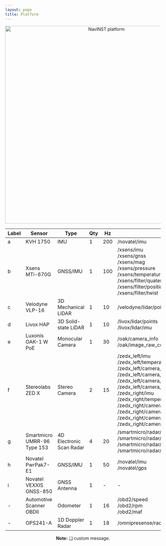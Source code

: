 ```yaml
---
layout: page
title: Platform
---
```


<div style="text-align: center;">
  <img src="/assets/img/coordsys.pgn" alt="NavINST platform" width="640">
</div>

<div style="text-align: center;">

| Label | Sensor                            | Type                   | Qty | Hz | Topic Name                                                                                                                                               | Message Type                                                                                                                                      |
|-------|-----------------------------------|------------------------|-----|----|----------------------------------------------------------------------------------------------------------------------------------------------------------|---------------------------------------------------------------------------------------------------------------------------------------------------|
| a     | KVH 1750                          | IMU                    | 1   | 200| /novatel/imu                                                                                                                                              | sensor_msgs/Imu                                                                                                                                    |
| b     | Xsens MTi-670G                    | GNSS/IMU               | 1   | 100| /xsens/imu<br>/xsens/gnss<br>/xsens/mag<br>/xsens/pressure<br>/xsens/temperature<br>/xsens/filter/quaternion<br>/xsens/filter/positionlla<br>/xsens/filter/twist | sensor_msgs/Imu<br>sensor_msgs/NavSatFix<br>geometry_msgs/Vector3Stamped<br>sensor_msgs/FluidPressure<br>sensor_msgs/Temperature<br>geometry_msgs/QuaternionStamped<br>geometry_msgs/Vector3Stamped<br>geometry_msgs/TwistStamped |
| c     | Velodyne VLP-16                   | 3D Mechanical LiDAR    | 1   | 10 | /velodyne/lidar/points                                                                                                                                    | sensor_msgs/PointCloud2                                                                                                                            |
| d     | Livox HAP                         | 3D Solid-state LiDAR   | 1   | 10 | /livox/lidar/points<br>/livox/lidar/imu                                                                                                                   | sensor_msgs/PointCloud2<br>sensor_msgs/Imu                                                                                                         |
| e     | Luxonis OAK-1 W PoE               | Monocular Camera       | 1   | 30 | /oak/camera_info<br>/oak/image_raw_color/compressed                                                                                                       | sensor_msgs/CameraInfo<br>sensor_msgs/CompressedImage                                                                                              |
| f     | Stereolabs ZED X                  | Stereo Camera          | 2   | 15 | /zedx_left/imu<br>/zedx_left/temperature<br>/zedx_left/camera_left/camera_info<br>/zedx_left/camera_left/image_raw_color/compressed<br>/zedx_left/camera_right/camera_info<br>/zedx_left/camera_right/image_raw_color/compressed<br>/zedx_right/imu<br>/zedx_right/temperature<br>/zedx_right/camera_left/camera_info<br>/zedx_right/camera_left/image_raw_color/compressed<br>/zedx_right/camera_right/camera_info<br>/zedx_right/camera_right/image_raw_color/compressed | sensor_msgs/Imu<br>sensor_msgs/Temperature<br>sensor_msgs/CameraInfo<br>sensor_msgs/CompressedImage<br>sensor_msgs/CameraInfo<br>sensor_msgs/CompressedImage<br>sensor_msgs/Imu<br>sensor_msgs/Temperature<br>sensor_msgs/CameraInfo<br>sensor_msgs/CompressedImage<br>sensor_msgs/CameraInfo<br>sensor_msgs/CompressedImage |
| g     | Smartmicro UMRR-96 Type 153       | 4D Electronic Scan Radar| 4   | 20 | /smartmicro/radar/front_left<br>/smartmicro/radar/front_right<br>/smartmicro/radar/rear_left<br>/smartmicro/radar/rear_right                              | sensor_msgs/PointCloud2                                                                                                                            |
| h     | Novatel PwrPak7-E1                | GNSS/IMU               | 1   | 50 | /novatel/imu<br>/novatel/gps                                                                                                                              | sensor_msgs/Imu<br>gps_common/GPSFix                                                                                                               |
| i     | Novatel VEXXIS GNSS-850           | GNSS Antenna           | 1   | -  | -                                                                                                                                                        | -                                                                                                                                                 |
| -     | Automotive Scanner OBDII          | Odometer               | 1   | 16 | /obd2/speed<br>/obd2/rpm<br>/obd2/maf                                                                                                                     | ❑                                                                                                                                                 |
| -     | OPS241-A                          | 1D Doppler Radar       | 1   | 18 | /omnipresense/radar/front_bumper                                                                                                                          | ❑                                                                                                                                                 |

**Note:** ❑ custom message.

</div>


